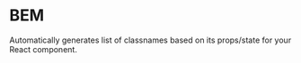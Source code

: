BEM
===

Automatically generates list of classnames based on its props/state for your React component.



